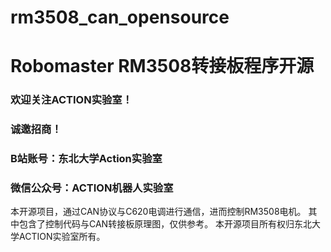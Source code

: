 # rm3508_can_opensource
# Robomaster RM3508转接板程序开源
### 欢迎关注ACTION实验室！
### 诚邀招商！
### B站账号：东北大学Action实验室
### 微信公众号：ACTION机器人实验室

本开源项目，通过CAN协议与C620电调进行通信，进而控制RM3508电机。
其中包含了控制代码与CAN转接板原理图，仅供参考。
本开源项目所有权归东北大学ACTION实验室所有。


